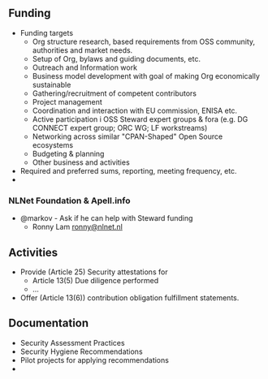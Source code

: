 
## Funding

- Funding targets
  - Org structure research, based requirements from OSS community, authorities and market needs.
  - Setup of Org, bylaws and guiding documents, etc.
  - Outreach and Information work
  - Business model development with goal of making Org economically sustainable
  - Gathering/recruitment of competent contributors
  - Project management
  - Coordination and interaction with EU commission, ENISA etc.
  - Active participation i OSS Steward expert groups & fora (e.g. DG CONNECT expert group; ORC WG; LF workstreams)
  - Networking across similar "CPAN-Shaped" Open Source ecosystems
  - Budgeting & planning
  - Other business and activities
- Required and preferred sums, reporting, meeting frequency, etc.
- 

### NLNet Foundation & Apell.info

- @markov - Ask if he can help with Steward funding
    - Ronny Lam <ronny@nlnet.nl>


## Activities

- Provide (Article 25) Security attestations for
  - Article 13(5) Due diligence performed
  - …
- Offer (Article 13(6)) contribution obligation fulfillment statements.

## Documentation


- Security Assessment Practices
- Security Hygiene Recommendations
- Pilot projects for applying recommendations
- 
